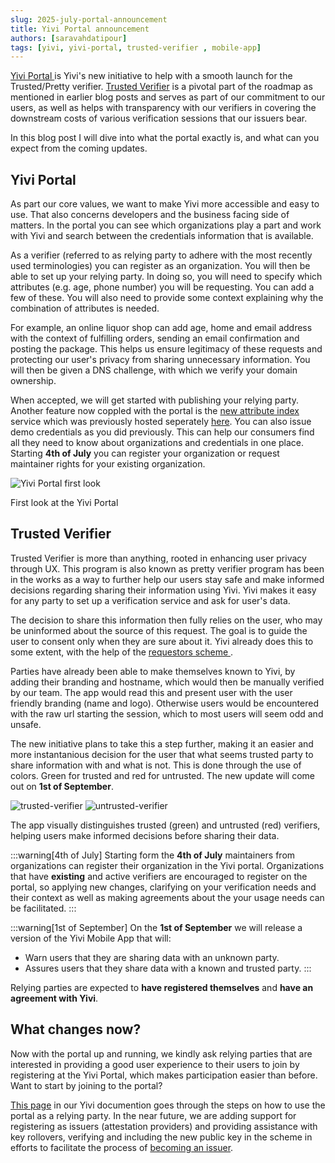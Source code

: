 ```yaml
---
slug: 2025-july-portal-announcement
title: Yivi Portal announcement
authors: [saravahdatipour]
tags: [yivi, yivi-portal, trusted-verifier , mobile-app]
---
```


<a href="https://portal.yivi.app"> Yivi Portal </a> is Yivi's new initiative to help with a smooth launch for the Trusted/Pretty verifier. [Trusted Verifier](/trusted-verifier) is a pivotal part of the roadmap as mentioned in earlier blog posts and
serves as part of our commitment to our users, as well as helps with transparency with our verifiers in covering the downstream costs of various verification sessions that our issuers bear.

In this blog post I will dive into what the portal exactly is, and what can you expect from the coming updates.


## Yivi Portal 
As part our core values, we want to make Yivi more accessible and easy to use. That also concerns developers and the business facing side of matters. In the portal you can see which organizations play a part and work with Yivi and search between the credentials information that is available.

As a verifier (referred to as relying party to adhere with the most recently used terminologies) you can register as an organization. You will then be able to set up your relying party. In doing so, you will need to specify which attributes (e.g. age, phone number) you will be requesting. You can add a few of these. You will also need to provide some context explaining why the combination of attributes is needed.

For example, an online liquor shop can add age, home and email address with the context of fulfilling orders, sending an email confirmation and posting the package. This helps us ensure legitimacy of these requests and protecting our user's privacy from sharing unnecessary information. You will then be given a DNS challenge, with which we verify your domain ownership. 

When accepted, we will get started with publishing your relying party. Another feature now coppled with the portal is the <a href="https://portal.yivi.app/attribute-index">new attribute index</a> service which was previously hosted seperately <a href="https://attribute-index.yivi.app/">here</a>. You can also issue demo credentials as you did previously. This can help our consumers find all they need to know about organizations and credentials in one place.
Starting **4th of July** you can register your organization or request maintainer rights for your existing organization.

<div class="center-container">
    <img src="/img/yivi-portal.png" class="ll" alt="Yivi Portal first look" />
</div>
<p style={{ textAlign: 'center', marginTop: '1em' }}>
    First look at the Yivi Portal
</p>

## Trusted Verifier 

Trusted Verifier is more than anything, rooted in enhancing user privacy through UX. This program is also known as pretty verifier program has been in the works as a way to further help our users stay safe and make informed decisions regarding sharing their information using Yivi. Yivi makes it easy for any party to set up a verification service and ask for user's data.

The decision to share this information then fully relies on the user, who may be uninformed about the source of this request. The goal is to guide the user to consent only when they are sure about it. Yivi already does this to some extent, with the help of the <a href="https://github.com/privacybydesign/pbdf-requestors">requestors scheme </a>.

Parties have already been able to make themselves known to Yivi, by adding their branding and hostname, which would then be manually verified by our team. The app would read this and present user with the user friendly branding (name and logo). Otherwise users would be encountered with the raw url starting the session, which to most users will seem odd and unsafe.

The new initiative plans to take this a step further, making it an easier and more instantanious decision for the user that what seems trusted party to share information with and what is not. This is done through the use of colors. Green for trusted and red for untrusted. The new update will come out on **1st of September**.

<div class="center-container">
    <img 
        src="/img/trusted-verifier/trusted.png" 
        style={{ width: '35%', marginRight: '7em' , marginBottom: '1em'}} 
        alt="trusted-verifier" 
    />
    <img
        src="/img/trusted-verifier/untrusted.png"
        style={{ width: "35%" , marginBottom: '1em'}}
        alt="untrusted-verifier"
    />
</div>

<p style={{ textAlign: 'center', marginTop: '1em' }}>
    The app visually distinguishes trusted (green) and untrusted (red) verifiers, helping users make informed decisions before sharing their data.
</p>

:::warning[4th of July]
Starting form the **4th of July** maintainers from organizations can register their organization in the Yivi portal. Organizations that have **existing** and active verifiers are encouraged to register on the portal, so applying new changes, clarifying on your verification needs and their context as well as making  agreements about the your usage needs can be facilitated.
:::

:::warning[1st of September]
On the **1st of September** we will release a version of the Yivi Mobile App that will:
- Warn users that they are sharing data with an unknown party.
- Assures users that they share data with a known and trusted party.
:::

Relying parties are expected to **have registered themselves** and **have an agreement with Yivi**.

## What changes now?
Now with the portal up and running, we kindly ask relying parties that are interested in providing a good user experience
to their users to join by registering at the Yivi Portal, which makes participation easier than before. Want to start by joining to the portal?

[This page](/trusted-verifier) in our Yivi documention goes through the steps on how to use the portal as a relying party. 
In the near future, we are adding support for registering as issuers (attestation providers) and providing assistance with key rollovers, verifying and including the new public key in the scheme in efforts to facilitate the process of [becoming an issuer](/issuer).
